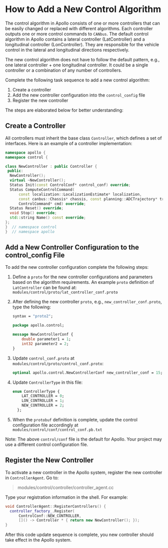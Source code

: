 # How to Add a New Control Algorithm

The control algorithm in Apollo consists of one or more controllers that can be easily changed or replaced with different algorithms. Each controller outputs one or more control commands to `CANbus`. The default control algorithm in Apollo contains a lateral controller (LatController) and a longitudinal controller (LonController). They are responsible for the vehicle control in the lateral and longitudinal directions respectively.

The new control algorithm does not have to follow the default pattern, e.g., one lateral controller + one longitudinal controller. It could be a single controller or a combination of any number of controllers.

Complete the following task sequence to add a new control algorithm:

1. Create a controller
2. Add the new controller configuration into the `control_config` file
3. Register the new controller

The steps are elaborated below for better understanding:

## Create a Controller

All controllers must inherit the base class `Controller`, which defines a set of interfaces. Here is an example of a controller implementation:

```c++
namespace apollo {
namespace control {

class NewController : public Controller {
 public:
  NewController();
  virtual ~NewController();
  Status Init(const ControlConf* control_conf) override;
  Status ComputeControlCommand(
      const localization::LocalizationEstimate* localization,
      const canbus::Chassis* chassis, const planning::ADCTrajectory* trajectory,
      ControlCommand* cmd) override;
  Status Reset() override;
  void Stop() override;
  std::string Name() const override;
};
}  // namespace control
}  // namespace apollo
```

## Add a New Controller Configuration to the control_config File

To add the new controller configuration complete the following steps:

1. Define a `proto` for the new controller configurations and parameters based on the algorithm requirements. An example `proto` definition of `LatController` can be found at:  `modules/control/proto/lat_controller_conf.proto`
2. After defining the new controller `proto`, e.g., `new_controller_conf.proto`, type the following:

    ```protobuf
    syntax = "proto2";

    package apollo.control;

    message NewControllerConf {
        double parameter1 = 1;
        int32 parameter2 = 2;
    }
    ```

3. Update `control_conf.proto` at  `modules/control/proto/control_conf.proto`:

    ```protobuf
    optional apollo.control.NewControllerConf new_controller_conf = 15;
    ```

4. Update `ControllerType` in this file:

    ```protobuf
    enum ControllerType {
        LAT_CONTROLLER = 0;
        LON_CONTROLLER = 1;
        NEW_CONTROLLER = 2;
      };
    ```

5. When the `protobuf` definition is complete, update the control configuration file accordingly at `modules/control/conf/control_conf.pb.txt`

Note: The above `control/conf` file is the default for Apollo.  Your project may use a different control configuration file.

## Register the New Controller

To activate a new controller in the Apollo system, register the new controller in `ControllerAgent`.  Go to:

> modules/control/controller/controller_agent.cc

Type your registration information in the shell. For example:

```c++
void ControllerAgent::RegisterControllers() {
  controller_factory_.Register(
      ControlConf::NEW_CONTROLLER,
      []() -> Controller * { return new NewController(); });
}
```

After this code update sequence is complete, you new controller should take effect in the Apollo system.
